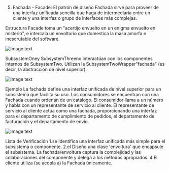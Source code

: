 5. Fachada - Facade:
El patrón de diseño Fachada sirve para proveer de una interfaz unificada sencilla que haga de intermediaria entre un cliente y una interfaz o grupo de interfaces más complejas.

Estructura
Facade toma un "acertijo envuelto en un enigma envuelto en misterio", e intercala un envoltorio que domestica la masa amorfa e inescrutable del software.

![Image text](https://sourcemaking.com/files/v2/content/patterns/Facade1-2x.png)

SubsystemOney SubsystemThreeno interactúan con los componentes internos de SubsystemTwo. Utilizan la SubsystemTwoWrapper"fachada" (es decir, la abstracción de nivel superior).

![Image text](https://sourcemaking.com/files/v2/content/patterns/Facade_1-2x.png)

Ejemplo
La fachada define una interfaz unificada de nivel superior para un subsistema que facilita su uso. Los consumidores se encuentran con una Fachada cuando ordenan de un catálogo. El consumidor llama a un número y habla con un representante de servicio al cliente. El representante de servicio al cliente actúa como una fachada, proporcionando una interfaz para el departamento de cumplimiento de pedidos, el departamento de facturación y el departamento de envío.

![Image text](https://sourcemaking.com/files/v2/content/patterns/Facade_example1-2x.png) 

Lista de Verificación
1.se Identifica una interfaz unificada más simple para el subsistema o componente.
2.el Diseño una clase 'envoltura' que encapsule el subsistema.
La fachada/envoltura captura la complejidad y las colaboraciones del componente y delega a los métodos apropiados.
4.El cliente utiliza (se acopla a) la Fachada únicamente.
